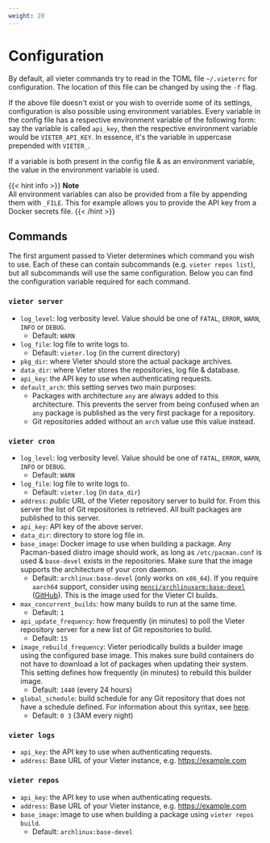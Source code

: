 ```yaml
---
weight: 20
---
```

# Configuration

By default, all vieter commands try to read in the TOML file `~/.vieterrc` for
configuration. The location of this file can be changed by using the `-f` flag.

If the above file doesn't exist or you wish to override some of its settings,
configuration is also possible using environment variables. Every variable in
the config file has a respective environment variable of the following form:
say the variable is called `api_key`, then the respective environment variable
would be `VIETER_API_KEY`. In essence, it's the variable in uppercase prepended
with `VIETER_`.

If a variable is both present in the config file & as an environment variable,
the value in the environment variable is used.

{{< hint info >}}
**Note**  
All environment variables can also be provided from a file by appending them
with `_FILE`. This for example allows you to provide the API key from a Docker
secrets file.
{{< /hint >}}

## Commands

The first argument passed to Vieter determines which command you wish to use.
Each of these can contain subcommands (e.g. `vieter repos list`), but all
subcommands will use the same configuration. Below you can find the
configuration variable required for each command.

### `vieter server`

* `log_level`: log verbosity level. Value should be one of `FATAL`, `ERROR`,
  `WARN`, `INFO` or `DEBUG`.
    * Default: `WARN`
* `log_file`: log file to write logs to.
    * Default: `vieter.log` (in the current directory)
* `pkg_dir`:  where Vieter should store the actual package archives.
* `data_dir`: where Vieter stores the repositories, log file & database.
* `api_key`: the API key to use when authenticating requests.
* `default_arch`: this setting serves two main purposes:
    * Packages with architecture `any` are always added to this architecture.
      This prevents the server from being confused when an `any` package is
      published as the very first package for a repository.
    * Git repositories added without an `arch` value use this value instead.


### `vieter cron`

* `log_level`: log verbosity level. Value should be one of `FATAL`, `ERROR`,
  `WARN`, `INFO` or `DEBUG`.
    * Default: `WARN`
* `log_file`: log file to write logs to.
    * Default: `vieter.log` (in `data_dir`)
* `address`: *public* URL of the Vieter repository server to build for. From
  this server the list of Git repositories is retrieved. All built packages are
  published to this server.
* `api_key`: API key of the above server.
* `data_dir`: directory to store log file in.
* `base_image`: Docker image to use when building a package. Any Pacman-based
  distro image should work, as long as `/etc/pacman.conf` is used &
  `base-devel` exists in the repositories. Make sure that the image supports
  the architecture of your cron daemon.
    * Default: `archlinux:base-devel` (only works on `x86_64`). If you require
      `aarch64` support, consider using
      [`menci/archlinuxarm:base-devel`](https://hub.docker.com/r/menci/archlinuxarm)
      ([GitHub](https://github.com/Menci/docker-archlinuxarm)). This is the image
      used for the Vieter CI builds.
* `max_concurrent_builds`: how many builds to run at the same time.
    * Default: `1`
* `api_update_frequency`: how frequently (in minutes) to poll the Vieter
  repository server for a new list of Git repositories to build.
    * Default: `15`
* `image_rebuild_frequency`: Vieter periodically builds a builder image using
  the configured base image. This makes sure build containers do not have to
  download a lot of packages when updating their system. This setting defines
  how frequently (in minutes) to rebuild this builder image.
    * Default: `1440` (every 24 hours)
* `global_schedule`: build schedule for any Git repository that does not have a
  schedule defined. For information about this syntax, see
  [here](/usage/builds/schedule).
    * Default: `0 3` (3AM every night)

### `vieter logs`

* `api_key`: the API key to use when authenticating requests.
* `address`: Base URL of your Vieter instance, e.g. https://example.com

### `vieter repos`

* `api_key`: the API key to use when authenticating requests.
* `address`: Base URL of your Vieter instance, e.g. https://example.com
* `base_image`: image to use when building a package using `vieter repos
  build`.
    * Default: `archlinux:base-devel`

